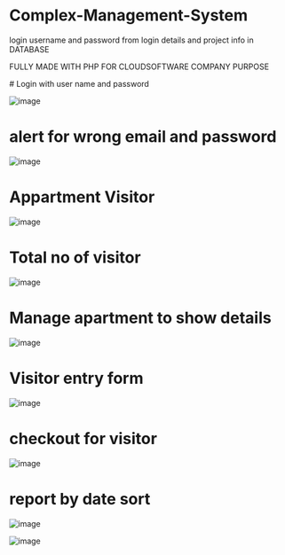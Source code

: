 # Complex-Management-System
login  username and password from login details and project info in DATABASE
<p> FULLY MADE WITH PHP FOR CLOUDSOFTWARE COMPANY PURPOSE</p>
# Login with user name and password

![image](https://github.com/user-attachments/assets/ed6924ef-74bc-4a32-8f76-019e15e1fcdd)
# alert for wrong email and password

![image](https://github.com/user-attachments/assets/8a36377c-f1bd-4e08-a1be-b51d1d18cf4e)
# Appartment Visitor
![image](https://github.com/user-attachments/assets/1cecbfd5-f7c6-4b5a-8023-7c9d163ff8b2)

# Total no of visitor
![image](https://github.com/user-attachments/assets/d14e115a-a752-4a0b-9b90-ee05070ccabd)

# Manage apartment to show details
![image](https://github.com/user-attachments/assets/9117bb93-ecbe-43b6-a523-3487285aa25e)

# Visitor entry form
![image](https://github.com/user-attachments/assets/328d9465-4ab4-4390-af7d-7e7c6075eb00)

# checkout for visitor
![image](https://github.com/user-attachments/assets/9228e767-2b5d-41ce-86a9-55ee1c167089)
# report by date sort
![image](https://github.com/user-attachments/assets/fcfafe16-f41e-4dd8-90f6-2e5a3f774399)

![image](https://github.com/user-attachments/assets/e82d8cc9-be90-4bbe-9525-6594250a92b5)






